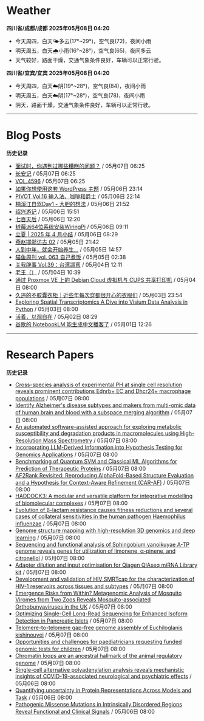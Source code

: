 # Weather
<!--qweather:start-->
**四川省/成都/成都 2025年05月08日 04:20**
- 今天周四，白天🌤️多云(17°~29°)，空气良(72)，夜间小雨
- 明天周五，白天🌧️小雨(16°~28°)，空气良(65)，夜间多云
- 天气较好，路面干燥，交通气象条件良好，车辆可以正常行驶。

**四川省/宜宾/宜宾 2025年05月08日 04:20**
- 今天周四，白天☁️阴(19°~28°)，空气良(84)，夜间小雨
- 明天周五，白天☁️阴(17°~28°)，空气良(78)，夜间小雨
- 阴天，路面干燥，交通气象条件良好，车辆可以正常行驶。
<!--qweather:end-->
---
# Blog Posts
<!--rss-blogs:start-->
**历史记录**
- [面试时，你遇到过哪些糟糕的问题？](http://m.wufazhuce.com/question/4358) / 05月07日 06:25
- [长安记](http://m.wufazhuce.com/article/6783) / 05月07日 06:25
- [VOL.4596](http://m.wufazhuce.com/one/4745) / 05月07日 06:25
- [如果你想使用这套 WordPress 主题](https://anotherdayu.com/2025/6919/) / 05月06日 23:14
- [PIVOT Vol.16 输入法、咖啡和爵士](https://anotherdayu.com/2025/6914/) / 05月06日 22:14
- [楠溪江自驾Day1 - 大胆的想法](https://blog.ops-coffee.cn/r/city-china-zhejiang-wenzhou-yongjia-nanxijiang-01.html) / 05月06日 21:52
- [绍兴游记](https://www.ntiy.com/2274.html) / 05月06日 15:51
- [七百天后](https://imzm.im/700-days-after/) / 05月06日 12:20
- [树莓派64位系统安装WiringPi](https://hp-l.github.io/2025/05/06/091156/) / 05月06日 09:11
- [立夏 | 2025 年 4 月小结](https://thirdshire.com/april-recap-2025/) / 05月06日 08:29
- [燕赵邯郸访古 02](https://blog.pursuitus.com/yan-zhao-handan-visits-02-html.html) / 05月05日 21:42
- [人到中年，就会开始养生…](https://blog.douchi.space/middle-age-wellness/) / 05月05日 14:57
- [猫鱼周刊 vol. 063 自己煮饭](https://ameow.xyz/archives/weekly-063) / 05月05日 02:38
- [关我辟事 Vol.39：台湾遛弯](https://blog.douchi.space/spark-joy-digest-2025-4b/) / 05月04日 12:11
- [老王（）](https://hp-l.github.io/2025/05/04/103937/) / 05月04日 10:39
- [通过 Proxmox VE 上的 Debian Cloud 虚拟机与 CUPS 共享打印机](https://blog.gxres.net/posts/share-printer-through-vm-on-proxmox-ve-and-cups) / 05月04日 08:00
- [久违的不胶囊衣柜｜近些年每次穿都很开心的衣服们](http://bamboobone9.com/favorite-purchases-2025/) / 05月03日 23:54
- [Exploring Spatial Transcriptomics A Dive into Visium Data Analysis in Python](https://divingintogeneticsandgenomics.com/post/python-visium/) / 05月03日 08:00
- [活着，以观自在](https://www.xiangshitan.com/post/3400.html) / 05月02日 08:29
- [谷歌的 NotebookLM 能生成中文播客了](http://www.ruanyifeng.com/blog/2025/05/notebooklm.html) / 05月01日 12:26
<!--rss-blogs:end-->
---
# Research Papers
<!--rss-papers:start-->
**历史记录**
- [Cross-species analysis of experimental PH at single cell resolution reveals prominent contributions Ednrb+ EC and Dhcr24+ macrophage populations](https://www.biorxiv.org/content/10.1101/2025.04.30.651587v1?rss=1) / 05月07日 08:00
- [Identify Alzheimer's disease subtypes and makers from multi-omic data of human brain and blood with a subspace merging algorithm](https://www.biorxiv.org/content/10.1101/2025.04.30.651565v1?rss=1) / 05月07日 08:00
- [An automated software-assisted approach for exploring metabolic susceptibility and degradation products in macromolecules using High-Resolution Mass Spectrometry](https://www.biorxiv.org/content/10.1101/2025.05.01.651614v1?rss=1) / 05月07日 08:00
- [Incorporating LLM-Derived Information into Hypothesis Testing for Genomics Applications](https://www.biorxiv.org/content/10.1101/2025.04.30.651464v1?rss=1) / 05月07日 08:00
- [Benchmarking of Quantum SVM and Classical ML Algorithms for Prediction of Therapeutic Proteins](https://www.biorxiv.org/content/10.1101/2025.04.30.651419v1?rss=1) / 05月07日 08:00
- [AF2Rank Revisited: Reproducing AlphaFold-Based Structure Evaluation and a Hypothesis for Context-Aware Refinement (CAR-AF)](https://www.biorxiv.org/content/10.1101/2025.04.30.651434v1?rss=1) / 05月07日 08:00
- [HADDOCK3: A modular and versatile platform for integrative modelling of biomolecular complexes](https://www.biorxiv.org/content/10.1101/2025.04.30.651432v1?rss=1) / 05月07日 08:00
- [Evolution of β-lactam resistance causes fitness reductions and several cases of collateral sensitivities in the human pathogen Haemophilus influenzae](https://www.biorxiv.org/content/10.1101/2025.05.02.651845v1?rss=1) / 05月07日 08:00
- [Genome structure mapping with high-resolution 3D genomics and deep learning](https://www.biorxiv.org/content/10.1101/2025.05.06.650874v1?rss=1) / 05月07日 08:00
- [Sequencing and functional analysis of Sphingobium yanoikuyae A-TP genome reveals genes for utilization of limonene, α-pinene, and citronellol](https://www.biorxiv.org/content/10.1101/2025.04.30.651573v1?rss=1) / 05月07日 08:00
- [Adapter dilution and input optimisation for Qiagen QIAseq miRNA Library kit](https://www.biorxiv.org/content/10.1101/2025.04.30.651388v1?rss=1) / 05月07日 08:00
- [Development and validation of HIV SMRTcap for the characterization of HIV-1 reservoirs across tissues and subtypes](https://www.biorxiv.org/content/10.1101/2025.05.01.651657v1?rss=1) / 05月07日 08:00
- [Emergence Risks from Within? Metagenomic Analysis of Mosquito Viromes from Two Zoos Reveals Mosquito-associated Orthobunyaviruses in the UK](https://www.biorxiv.org/content/10.1101/2025.05.01.651672v1?rss=1) / 05月07日 08:00
- [Optimizing Single-Cell Long-Read Sequencing for Enhanced Isoform Detection in Pancreatic Islets](https://www.biorxiv.org/content/10.1101/2025.04.30.651101v1?rss=1) / 05月07日 08:00
- [Telomere-to-telomere gap-free genome assembly of Euchiloglanis kishinouyei](https://www.nature.com/articles/s41597-025-05068-8) / 05月07日 08:00
- [Opportunities and challenges for paediatricians requesting funded genomic tests for children](https://www.nature.com/articles/s41431-025-01864-3) / 05月07日 08:00
- [Chromatin loops are an ancestral hallmark of the animal regulatory genome](https://www.nature.com/articles/s41586-025-08960-w) / 05月07日 08:00
- [Single-cell alternative polyadenylation analysis reveals mechanistic insights of COVID-19-associated neurological and psychiatric effects](https://www.biorxiv.org/content/10.1101/2025.05.02.651855v1?rss=1) / 05月06日 08:00
- [Quantifying uncertainty in Protein Representations Across Models and Task](https://www.biorxiv.org/content/10.1101/2025.04.30.651545v1?rss=1) / 05月06日 08:00
- [Pathogenic Missense Mutations in Intrinsically Disordered Regions Reveal Functional and Clinical Signals](https://www.biorxiv.org/content/10.1101/2025.05.01.651640v1?rss=1) / 05月06日 08:00
<!--rss-papers:end-->

